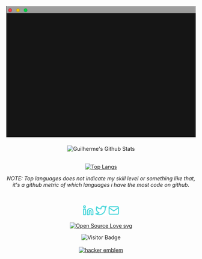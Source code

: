 <div align="center" style="border-style=solid;border-color: white;border-width=1px"><img src ="https://github.com/GuilhermeTerriaga/GuilhermeTerriaga/blob/master/bio.gif"/> 
</div>

<br/>

<div align="center">
<img align="center"  width='550' alt="Guilherme's Github Stats" src="https://github-readme-stats-eight-lyart.vercel.app/api?username=GuilhermeTerriaga&show_icons=true&count_private=true&theme=highcontrast" />
<br/>

<br/>

[![Top Langs](https://github-readme-stats-eight-lyart.vercel.app/api/top-langs/?username=GuilhermeTerriaga&layout=compact&theme=highcontrast&hide=javascript,html,css&langs_count=6&count_private=true)](https://github.com/GuilhermeTerriaga/)

_NOTE: Top languages does not indicate my skill level or something like that, it's a github metric of which languages i have the most code on github._

<br/>

<p align='center'>
<a href="https://www.linkedin.com/in/guilherme-terriaga-109851179/"><img height="30" src="https://github.com/GuilhermeTerriaga/GuilhermeTerriaga/blob/master/linkedin.png?raw=true"></a>
<a href="https://twitter.com/MarsStrikesBack"><img height="30" src="https://github.com/GuilhermeTerriaga/GuilhermeTerriaga/blob/master/twitter.png?raw=true"></a>
<a href="mailto:guilherme.terriaga@gmail.com"><img height="30" src="https://github.com/GuilhermeTerriaga/GuilhermeTerriaga/blob/master/mail.png?raw=true"></a>
</p>

[![Open Source Love svg](https://badges.frapsoft.com/os/v3/open-source.svg?v=103)](https://github.com/ellerbrock/open-source-badges/)<br>

![Visitor Badge](https://visitor-badge.laobi.icu/badge?page_id=GuilhermeTerriaga.GuilhermeTerriaga)<br><br>
<a href='http://www.catb.org/hacker-emblem/'><img height="30" src='http://www.catb.org/hacker-emblem/glider.png' alt='hacker emblem' /></a>

</div>
